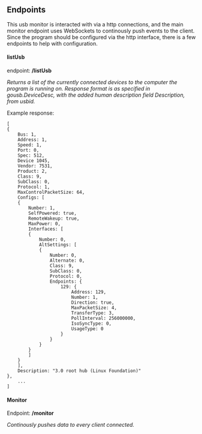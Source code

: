 ## Endpoints

This usb monitor is interacted with via a http connections, and the main monitor endpoint uses WebSockets to continously push events to the client. Since the program should be configured via the http interface, there is a few endpoints to help with configuration.

#### listUsb
endpoint: **/listUsb**

_Returns a list of the currently connected devices to the computer the program is running on. Response format is as specified in gousb.DeviceDesc, with the added human description field Description, from usbid._

Example response:

```
[
{
	Bus: 1,
	Address: 1,
	Speed: 1,
	Port: 0,
	Spec: 512,
	Device 1045,
	Vendor: 7531,
	Product: 2,
	Class: 9,
	SubClass: 0,
	Protocol: 1,
	MaxControlPacketSize: 64,
	Configs: [
	{
		Number: 1,
		SelfPowered: true,
		RemoteWakeup: true,
		MaxPower: 0,
		Interfaces: [
		{
			Number: 0,
			AltSettings: [
			{
				Number: 0,
				Alternate: 0,
				Class: 9,
				SubClass: 0,
				Protocol: 0,
				Endpoints: {
					129: {
						Address: 129,
						Number: 1,
						Direction: true,
						MaxPacketSize: 4,
						TransferType: 3,
						PollInterval: 256000000,
						IsoSyncType: 0,
						UsageType: 0
					}
				}
			}
		}
		]
	}
	],
	Description: "3.0 root hub (Linux Foundation)"
},
	...
]
```

#### Monitor
Endpoint: **/monitor**

_Continously pushes data to every client connected._
